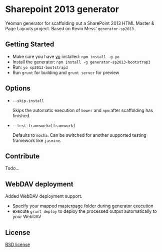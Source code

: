 # Sharepoint 2013 generator

Yeoman generator for scaffolding out a SharePoint 2013 HTML Master & Page
Layouts project. Based on Kevin Mess' `generator-sp2013`


## Getting Started

- Make sure you have [yo](https://github.com/yeoman/yo) installed: `npm install -g yo`
- Install the generator: `npm install -g generator-sp2013-bootstrap3`
- Run: `yo sp2013-bootstrap3`
- Run `grunt` for building and `grunt server` for preview


## Options

* `--skip-install`

  Skips the automatic execution of `bower` and `npm` after
  scaffolding has finished.

* `--test-framework=[framework]`

  Defaults to `mocha`. Can be switched for
  another supported testing framework like `jasmine`.


## Contribute

Todo...

## WebDAV deployment

Added WebDAV deployment support.

* Specify your mapped masterpage folder during generator execution
* execute `grunt deploy` to deploy the processed output automatically to your WebDAV



## License

[BSD license](http://opensource.org/licenses/bsd-license.php)
